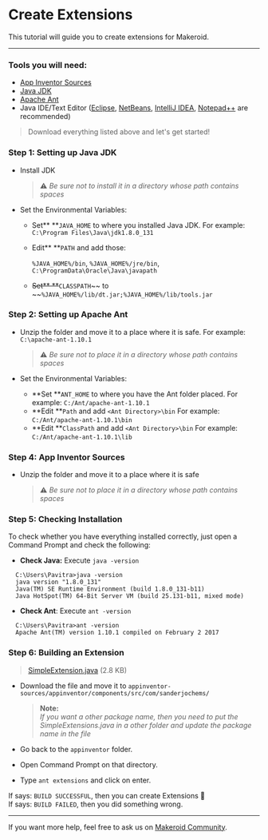 # Create Extensions

This tutorial will guide you to create extensions for Makeroid.

---

### Tools you will need:

* [App Inventor Sources ](https://github.com/mit-cml/appinventor-sources)
* [Java JDK](http://www.oracle.com/technetwork/java/javase/downloads/index.html)
* [Apache Ant](http://ant.apache.org/bindownload.cgi)
* Java IDE/Text Editor \([Eclipse](http://www.eclipse.org/downloads/eclipse-packages/), [NetBeans](https://netbeans.org/downloads/), [IntelliJ IDEA](https://www.jetbrains.com/idea/download/), [Notepad++](https://notepad-plus-plus.org) are recommended\)

> Download everything listed above and let's get started!

### Step 1: Setting up Java JDK

* Install JDK

  > :warning: _Be sure not to install it in a directory whose path contains spaces_

* Set the Environmental Variables:

  * Set** **`JAVA_HOME` to where you installed Java JDK. For example: `C:\Program Files\Java\jdk1.8.0_131`
  * Edit** **`PATH` and add those:

    `%JAVA_HOME%/bin`, `%JAVA_HOME%/jre/bin`, `C:\ProgramData\Oracle\Java\javapath`

  * ~~Set** **~~`CLASSPATH`~~ to ~~`%JAVA_HOME%/lib/dt.jar;%JAVA_HOME%/lib/tools.jar`

### Step 2: Setting up Apache Ant

* Unzip the folder and move it to a place where it is safe. For example: `C:\apache-ant-1.10.1`

  > :warning: _Be sure not to place it in a directory whose path contains spaces_

* Set the Environmental Variables:

  * **Set **`ANT_HOME` to where you have the Ant folder placed. For example: `C:/Ant/apache-ant-1.10.1`
  * **Edit **`Path` and add `<Ant Directory>\bin` For example: `C:/Ant/apache-ant-1.10.1\bin`
  * **Edit **`ClassPath` and add `<Ant Directory>\bin` For example: `C:/Ant/apache-ant-1.10.1\lib`

### Step 4: App Inventor Sources

* Unzip the folder and move it to a place where it is safe

  > :warning: _Be sure not to place it in a directory whose path contains spaces_

### Step 5: Checking Installation

To check whether you have everything installed correctly, just open a Command Prompt and check the following:

* **Check Java:** Execute `java -version`

```
  C:\Users\Pavitra>java -version
  java version "1.8.0_131"
  Java(TM) SE Runtime Environment (build 1.8.0_131-b11)
  Java HotSpot(TM) 64-Bit Server VM (build 25.131-b11, mixed mode)
```

* **Check Ant**: Execute `ant -version`

```
  C:\Users\Pavitra>ant -version
  Apache Ant(TM) version 1.10.1 compiled on February 2 2017
```

### Step 6: Building an Extension

> [SimpleExtension.java](https://community.makeroid.tk/uploads/default/original/1X/96d886facb10457bf2eb9c36e00947987a2fa25f.java) \(2.8 KB\)

* Download the file and move it to `appinventor-sources/appinventor/components/src/com/sanderjochems/`

  > **Note:**  
  > _If you want a other package name, then you need to put the SimpleExtensions.java in a other folder and update the package name in the file_

* Go back to the `appinventor` folder.

* Open Command Prompt on that directory.

* Type `ant extensions` and click on enter.

If says: `BUILD SUCCESSFUL`, then you can create Extensions :tada:  
If says: `BUILD FAILED`, then you did something wrong.

---

If you want more help, feel free to ask us on [Makeroid Community](https://community.makeroid.tk).

